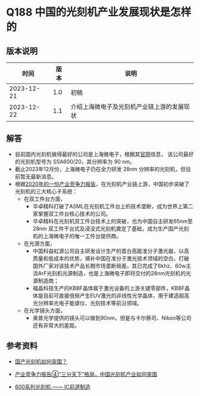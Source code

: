 # Q188 中国的光刻机产业发展现状是怎样的

## 版本说明

| 时间 | 版本 | 说明 |
| ---- | ---- | ---- |
| 2023-12-21 | 1.0 | 初稿 |
| 2023-12-22 | 1.1 | 介绍上海微电子及光刻机产业链上游的发展现状 |

## 解答

- 目前国内光刻机做得最好的公司是上海微电子，根据其[官网][3]信息， 该公司最好的光刻机型号为 SSA600/20，其分辨率为 90 nm。
- 截止2023年12月份，上海微电子仍在全力研发 28nm 分辨率的光刻机，但目前暂无最新消息。
- 根据[2020年的一份产业竞争力报告][2]，在光刻机产业链上游，中国初步突破了光刻机的三大核心子系统：
  - 在双工件台方面，
    - 华卓精科打破了ASML在光刻机工件台上的技术垄断，成为世界上第二家掌握双工件台核心技术的公司。
    - 华卓精科在光刻机双工件台技术上的突破，也为中国自主研发65nm至28nm 双工件干台式及浸没式光刻机奠定了基础，成为生产国产光刻机的上海微电子的唯一工件台提供商。
  - 在光源方面，
    - 中国科益虹源公司自主研发设计生产的首台高能准分子激光器，以高质量和低成本的优势，填补中国在准分子激光技术领域的空白，打破国外厂家对该技术产品长期市场垄断局面，其已完成了6khz、60w主流ArF光刻机光源制造，也是上海微电子即将交付的28nm光刻机的光源制造商；
    - 福晶科技生产的KBBF晶体属于激光设备的上游关键零部件，KBBF晶体是目前可直接倍频产生EUV激光的非线性光学晶体，用于建造超高光分辨率光电子能谱仪、光刻技术等前沿领域。
  - 在光学镜头方面，
    - 奥普光学提供的镜头可以做到90nm，但是与卡尔蔡司、Nikon等公司还有非常大的差距。

## 参考资料

- [国产光刻机如何突围？][1]
- [产业竞争力报告④“三分天下”格局，中国光刻机产业如何突围][2]
- [600系列光刻机 —— IC前道制造][3]

  [1]: https://www.cnfin.com/gs-lb/detail/20230731/3905052_1.html
  [2]: https://m.thepaper.cn/kuaibao_detail.jsp?contid=16459098&from=kuaibao
  [3]: http://www.smee.com.cn/eis.pub?service=homepageService&method=indexinfo&onclicknodeno=1_4_4_1

